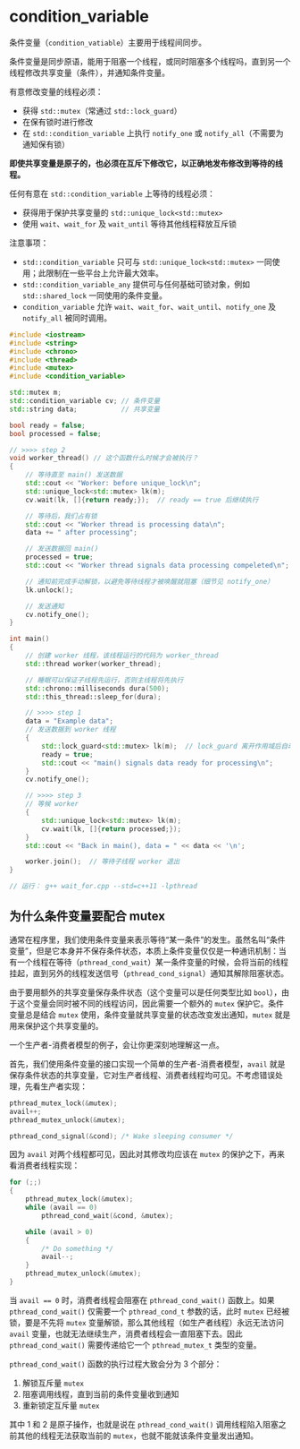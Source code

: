 # condition_variable

条件变量（`condition_vatiable`）主要用于线程间同步。

条件变量是同步原语，能用于阻塞一个线程，或同时阻塞多个线程吗，直到另一个线程修改共享变量（条件），并通知条件变量。

有意修改变量的线程必须：

- 获得 `std::mutex`（常通过 `std::lock_guard`）
- 在保有锁时进行修改
- 在 `std::condition_variable` 上执行 `notify_one` 或 `notify_all`（不需要为通知保有锁）

**即使共享变量是原子的，也必须在互斥下修改它，以正确地发布修改到等待的线程。**

任何有意在 `std::condition_variable` 上等待的线程必须：

- 获得用于保护共享变量的 `std::unique_lock<std::mutex>`
- 使用 `wait`、`wait_for` 及 `wait_until` 等待其他线程释放互斥锁

注意事项：

- `std::condition_variable` 只可与 `std::unique_lock<std::mutex>` 一同使用；此限制在一些平台上允许最大效率。
- `std::condition_variable_any` 提供可与任何基础可锁对象，例如 `std::shared_lock` 一同使用的条件变量。
- `condition_variable` 允许 `wait`、`wait_for`、`wait_until`、`notify_one` 及 `notify_all` 被同时调用。

```cpp
#include <iostream>
#include <string>
#include <chrono>
#include <thread>
#include <mutex>
#include <condition_variable>

std::mutex m;
std::condition_variable cv; // 条件变量
std::string data;           // 共享变量

bool ready = false;
bool processed = false;

// >>>> step 2
void worker_thread() // 这个函数什么时候才会被执行？
{
    // 等待直至 main() 发送数据
    std::cout << "Worker: before unique_lock\n";
    std::unique_lock<std::mutex> lk(m);
    cv.wait(lk, []{return ready;});  // ready == true 后继续执行

    // 等待后，我们占有锁
    std::cout << "Worker thread is processing data\n";
    data += " after processing";

    // 发送数据回 main()
    processed = true;
    std::cout << "Worker thread signals data processing compeleted\n";

    // 通知前完成手动解锁，以避免等待线程才被唤醒就阻塞（细节见 notify_one）
    lk.unlock();

    // 发送通知
    cv.notify_one();
}

int main()
{
    // 创建 worker 线程，该线程运行的代码为 worker_thread
    std::thread worker(worker_thread);

    // 睡眠可以保证子线程先运行，否则主线程将先执行
    std::chrono::milliseconds dura(500);
    std::this_thread::sleep_for(dura);

    // >>>> step 1
    data = "Example data";
    // 发送数据到 worker 线程
    {
        std::lock_guard<std::mutex> lk(m);  // lock_guard 离开作用域后自动解锁
        ready = true;
        std::cout << "main() signals data ready for processing\n";
    }
    cv.notify_one();

    // >>>> step 3
    // 等候 worker
    {
        std::unique_lock<std::mutex> lk(m);
        cv.wait(lk, []{return processed;});
    }
    std::cout << "Back in main(), data = " << data << '\n';

    worker.join();  // 等待子线程 worker 退出
}

// 运行： g++ wait_for.cpp --std=c++11 -lpthread
```

## 为什么条件变量要配合 mutex


通常在程序里，我们使用条件变量来表示等待“某一条件”的发生。虽然名叫“条件变量”，但是它本身并不保存条件状态，本质上条件变量仅仅是一种通讯机制：当有一个线程在等待（`pthread_cond_wait`）某一条件变量的时候，会将当前的线程挂起，直到另外的线程发送信号（`pthread_cond_signal`）通知其解除阻塞状态。

由于要用额外的共享变量保存条件状态（这个变量可以是任何类型比如 `bool`），由于这个变量会同时被不同的线程访问，因此需要一个额外的 `mutex` 保护它。条件变量总是结合 `mutex` 使用，条件变量就共享变量的状态改变发出通知，`mutex` 就是用来保护这个共享变量的。

一个生产者-消费者模型的例子，会让你更深刻地理解这一点。

首先，我们使用条件变量的接口实现一个简单的生产者-消费者模型，`avail` 就是保存条件状态的共享变量，它对生产者线程、消费者线程均可见。不考虑错误处理，先看生产者实现：

```cpp
pthread_mutex_lock(&mutex);
avail++;
pthread_mutex_unlock(&mutex);

pthread_cond_signal(&cond); /* Wake sleeping consumer */
```

因为 `avail` 对两个线程都可见，因此对其修改均应该在 `mutex` 的保护之下，再来看消费者线程实现：

```cpp
for (;;)
{
    pthread_mutex_lock(&mutex);
    while (avail == 0)
        pthread_cond_wait(&cond, &mutex);

    while (avail > 0)
    {
        /* Do something */
        avail--;
    }
    pthread_mutex_unlock(&mutex);
}
```

当 `avail == 0` 时，消费者线程会阻塞在 `pthread_cond_wait()` 函数上。如果 `pthread_cond_wait()` 仅需要一个 `pthread_cond_t` 参数的话，此时 `mutex` 已经被锁，要是不先将 `mutex` 变量解锁，那么其他线程（如生产者线程）永远无法访问 `avail` 变量，也就无法继续生产，消费者线程会一直阻塞下去。因此 `pthread_cond_wait()` 需要传递给它一个 `pthread_mutex_t` 类型的变量。

`pthread_cond_wait()` 函数的执行过程大致会分为 3 个部分：

1. 解锁互斥量 `mutex`
2. 阻塞调用线程，直到当前的条件变量收到通知
3. 重新锁定互斥量 `mutex`

其中 1 和 2 是原子操作，也就是说在 `pthread_cond_wait()` 调用线程陷入阻塞之前其他的线程无法获取当前的 `mutex`，也就不能就该条件变量发出通知。
